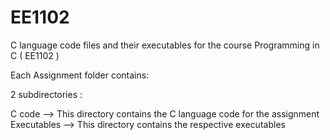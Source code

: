 # EE1102

C language code files and their executables for the course Programming in C ( EE1102 )

Each Assignment folder contains:

2 subdirectories :

C code --> This directory contains the C language code for the assignment
Executables --> This directory contains the respective executables


